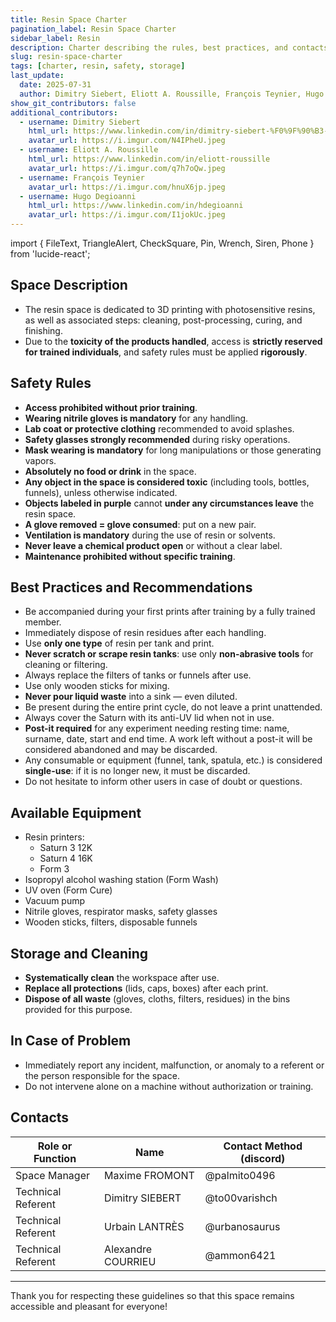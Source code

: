 ```yaml
---
title: Resin Space Charter
pagination_label: Resin Space Charter
sidebar_label: Resin
description: Charter describing the rules, best practices, and contacts for the DeVinci Fablab resin space.
slug: resin-space-charter
tags: [charter, resin, safety, storage]
last_update:
  date: 2025-07-31
  author: Dimitry Siebert, Eliott A. Roussille, François Teynier, Hugo Degioanni
show_git_contributors: false
additional_contributors:
  - username: Dimitry Siebert
    html_url: https://www.linkedin.com/in/dimitry-siebert-%F0%9F%90%B3-6a28aa256
    avatar_url: https://i.imgur.com/N4IPheU.jpeg
  - username: Eliott A. Roussille
    html_url: https://www.linkedin.com/in/eliott-roussille
    avatar_url: https://i.imgur.com/q7h7oQw.jpeg
  - username: François Teynier
    avatar_url: https://i.imgur.com/hnuX6jp.jpeg
  - username: Hugo Degioanni
    html_url: https://www.linkedin.com/in/hdegioanni
    avatar_url: https://i.imgur.com/I1jokUc.jpeg
---
```


import { FileText, TriangleAlert, CheckSquare, Pin, Wrench, Siren, Phone } from 'lucide-react';

## <FileText /> Space Description

- The resin space is dedicated to 3D printing with photosensitive resins, as well as associated steps: cleaning, post-processing, curing, and finishing.
- Due to the **toxicity of the products handled**, access is **strictly reserved for trained individuals**, and safety rules must be applied **rigorously**.

## <TriangleAlert /> Safety Rules

- **Access prohibited without prior training**.
- **Wearing nitrile gloves is mandatory** for any handling.
- **Lab coat or protective clothing** recommended to avoid splashes.
- **Safety glasses strongly recommended** during risky operations.
- **Mask wearing is mandatory** for long manipulations or those generating vapors.
- **Absolutely no food or drink** in the space.
- **Any object in the space is considered toxic** (including tools, bottles, funnels), unless otherwise indicated.
- **Objects labeled in purple** cannot **under any circumstances leave** the resin space.
- **A glove removed = glove consumed**: put on a new pair.
- **Ventilation is mandatory** during the use of resin or solvents.
- **Never leave a chemical product open** or without a clear label.
- **Maintenance prohibited without specific training**.

## <CheckSquare /> Best Practices and Recommendations

- Be accompanied during your first prints after training by a fully trained member.
- Immediately dispose of resin residues after each handling.
- Use **only one type** of resin per tank and print.
- **Never scratch or scrape resin tanks**: use only **non-abrasive tools** for cleaning or filtering.
- Always replace the filters of tanks or funnels after use.
- Use only wooden sticks for mixing.
- **Never pour liquid waste** into a sink — even diluted.
- Be present during the entire print cycle, do not leave a print unattended.
- Always cover the Saturn with its anti-UV lid when not in use.
- **Post-it required** for any experiment needing resting time: name, surname, date, start and end time. A work left without a post-it will be considered abandoned and may be discarded.
- Any consumable or equipment (funnel, tank, spatula, etc.) is considered **single-use**: if it is no longer new, it must be discarded.
- Do not hesitate to inform other users in case of doubt or questions.

## <Wrench /> Available Equipment

- Resin printers:
  - Saturn 3 12K
  - Saturn 4 16K
  - Form 3
- Isopropyl alcohol washing station (Form Wash)
- UV oven (Form Cure)
- Vacuum pump
- Nitrile gloves, respirator masks, safety glasses
- Wooden sticks, filters, disposable funnels

## <Pin /> Storage and Cleaning

- **Systematically clean** the workspace after use.
- **Replace all protections** (lids, caps, boxes) after each print.
- **Dispose of all waste** (gloves, cloths, filters, residues) in the bins provided for this purpose.

## <Siren /> In Case of Problem

- Immediately report any incident, malfunction, or anomaly to a referent or the person responsible for the space.
- Do not intervene alone on a machine without authorization or training.

## <Phone /> Contacts

| Role or Function   | Name               | Contact Method (discord) |
| ------------------ | ------------------ | ------------------------ |
| Space Manager      | Maxime FROMONT     | @palmito0496             |
| Technical Referent | Dimitry SIEBERT    | @to00varishch            |
| Technical Referent | Urbain LANTRÈS     | @urbanosaurus            |
| Technical Referent | Alexandre COURRIEU | @ammon6421               |

---

Thank you for respecting these guidelines so that this space remains accessible and pleasant for everyone!
